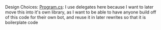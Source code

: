 Design Choices:
	[Program.cs](https://github.com/Mnemosyne-20/Mnemosyne-2.1/Mnemosyne2Reborn/Program.cs): I use delegates here because I want to later move this into it's own library, as I want to be able to have anyone build off of this code for their own bot, and reuse it in later rewrites so that it is boilerplate code
